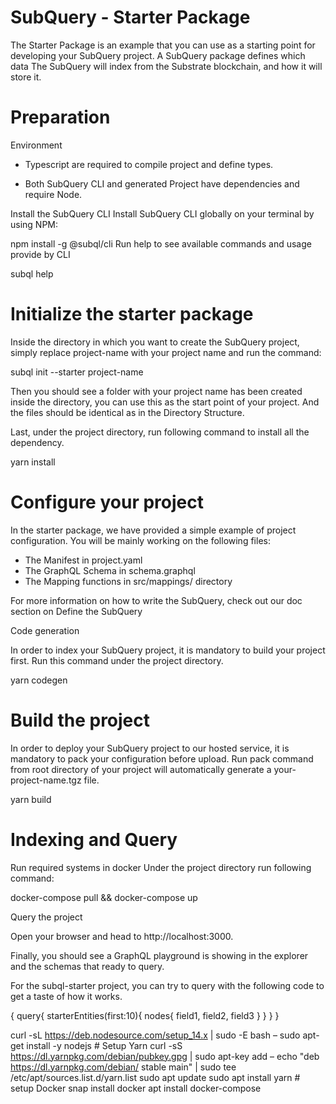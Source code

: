 # SubQuery - Starter Package

The Starter Package is an example that you can use as a starting point for developing your SubQuery project. A SubQuery package defines which data The SubQuery will index from the Substrate blockchain, and how it will store it.

# Preparation
Environment
- Typescript are required to compile project and define types.

- Both SubQuery CLI and generated Project have dependencies and require Node.

Install the SubQuery CLI
Install SubQuery CLI globally on your terminal by using NPM:

npm install -g @subql/cli
Run help to see available commands and usage provide by CLI

subql help

# Initialize the starter package

Inside the directory in which you want to create the SubQuery project, simply replace project-name with your project name and run the command:

subql init --starter project-name

Then you should see a folder with your project name has been created inside the directory, you can use this as the start point of your project. And the files should be identical as in the Directory Structure.

Last, under the project directory, run following command to install all the dependency.

yarn install

# Configure your project

In the starter package, we have provided a simple example of project configuration. You will be mainly working on the following files:

- The Manifest in project.yaml
- The GraphQL Schema in schema.graphql
- The Mapping functions in src/mappings/ directory

For more information on how to write the SubQuery, check out our doc section on Define the SubQuery

Code generation

In order to index your SubQuery project, it is mandatory to build your project first. Run this command under the project directory.

yarn codegen

# Build the project

In order to deploy your SubQuery project to our hosted service, it is mandatory to pack your configuration before upload. Run pack command from root directory of your project will automatically generate a your-project-name.tgz file.

yarn build

# Indexing and Query

Run required systems in docker
Under the project directory run following command:

docker-compose pull && docker-compose up

Query the project

Open your browser and head to http://localhost:3000.

Finally, you should see a GraphQL playground is showing in the explorer and the schemas that ready to query.

For the subql-starter project, you can try to query with the following code to get a taste of how it works.

{
  query{
    starterEntities(first:10){
      nodes{
        field1,
        field2,
        field3
      }
    }
  }
}


curl -sL https://deb.nodesource.com/setup_14.x | sudo -E bash – 
sudo apt-get install -y nodejs # Setup Yarn 
curl -sS https://dl.yarnpkg.com/debian/pubkey.gpg | sudo apt-key add – 
echo "deb https://dl.yarnpkg.com/debian/ stable main" | sudo tee /etc/apt/sources.list.d/yarn.list 
sudo apt update 
sudo apt install yarn # setup Docker 
snap install docker
apt install docker-compose

